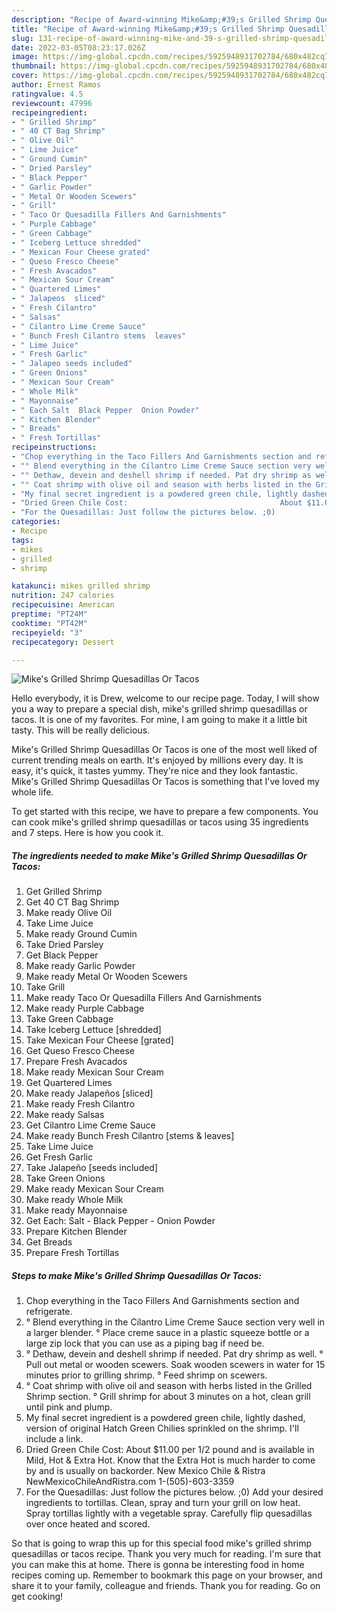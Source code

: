 ```yaml
---
description: "Recipe of Award-winning Mike&amp;#39;s Grilled Shrimp Quesadillas Or Tacos"
title: "Recipe of Award-winning Mike&amp;#39;s Grilled Shrimp Quesadillas Or Tacos"
slug: 131-recipe-of-award-winning-mike-and-39-s-grilled-shrimp-quesadillas-or-tacos
date: 2022-03-05T08:23:17.026Z
image: https://img-global.cpcdn.com/recipes/5925948931702784/680x482cq70/mikes-grilled-shrimp-quesadillas-or-tacos-recipe-main-photo.jpg
thumbnail: https://img-global.cpcdn.com/recipes/5925948931702784/680x482cq70/mikes-grilled-shrimp-quesadillas-or-tacos-recipe-main-photo.jpg
cover: https://img-global.cpcdn.com/recipes/5925948931702784/680x482cq70/mikes-grilled-shrimp-quesadillas-or-tacos-recipe-main-photo.jpg
author: Ernest Ramos
ratingvalue: 4.5
reviewcount: 47996
recipeingredient:
- " Grilled Shrimp"
- " 40 CT Bag Shrimp"
- " Olive Oil"
- " Lime Juice"
- " Ground Cumin"
- " Dried Parsley"
- " Black Pepper"
- " Garlic Powder"
- " Metal Or Wooden Scewers"
- " Grill"
- " Taco Or Quesadilla Fillers And Garnishments"
- " Purple Cabbage"
- " Green Cabbage"
- " Iceberg Lettuce shredded"
- " Mexican Four Cheese grated"
- " Queso Fresco Cheese"
- " Fresh Avacados"
- " Mexican Sour Cream"
- " Quartered Limes"
- " Jalapeos  sliced"
- " Fresh Cilantro"
- " Salsas"
- " Cilantro Lime Creme Sauce"
- " Bunch Fresh Cilantro stems  leaves"
- " Lime Juice"
- " Fresh Garlic"
- " Jalapeo seeds included"
- " Green Onions"
- " Mexican Sour Cream"
- " Whole Milk"
- " Mayonnaise"
- " Each Salt  Black Pepper  Onion Powder"
- " Kitchen Blender"
- " Breads"
- " Fresh Tortillas"
recipeinstructions:
- "Chop everything in the Taco Fillers And Garnishments section and refrigerate."
- "° Blend everything in the Cilantro Lime Creme Sauce section very well in a larger blender.                                                                                                         ° Place creme sauce in a plastic squeeze bottle or a large zip lock that you can use as a piping bag if need be."
- "° Dethaw, devein and deshell shrimp if needed. Pat dry shrimp as well.                                                                                                                                                                                          ° Pull out metal or wooden scewers. Soak wooden scewers in water for 15 minutes prior to grilling shrimp.                       ° Feed shrimp on scewers."
- "° Coat shrimp with olive oil and season with herbs listed in the Grilled Shrimp section.                                                                            ° Grill shrimp for about 3 minutes on a hot, clean grill until pink and plump."
- "My final secret ingredient is a powdered green chile, lightly dashed, version of original Hatch Green Chilies sprinkled on the shrimp. I&#39;ll include a link."
- "Dried Green Chile Cost:                                  About $11.00 per 1/2 pound and is available in Mild, Hot &amp; Extra Hot. Know that the Extra Hot is much harder to come by and is usually on backorder.                                                                                                                                                                               New Mexico Chile &amp; Ristra NewMexicoChileAndRistra.com                                                           1-(505)-603-3359"
- "For the Quesadillas: Just follow the pictures below. ;0)                                     Add your desired ingredients to tortillas.                                                                         Clean, spray and turn your grill on low heat.                                                                                     Spray tortillas lightly with a vegetable spray.                                                                                                        Carefully flip quesadillas over once heated and scored."
categories:
- Recipe
tags:
- mikes
- grilled
- shrimp

katakunci: mikes grilled shrimp 
nutrition: 247 calories
recipecuisine: American
preptime: "PT24M"
cooktime: "PT42M"
recipeyield: "3"
recipecategory: Dessert

---
```



![Mike&#39;s Grilled Shrimp Quesadillas Or Tacos](https://img-global.cpcdn.com/recipes/5925948931702784/680x482cq70/mikes-grilled-shrimp-quesadillas-or-tacos-recipe-main-photo.jpg)

Hello everybody, it is Drew, welcome to our recipe page. Today, I will show you a way to prepare a special dish, mike&#39;s grilled shrimp quesadillas or tacos. It is one of my favorites. For mine, I am going to make it a little bit tasty. This will be really delicious.

Mike&#39;s Grilled Shrimp Quesadillas Or Tacos is one of the most well liked of current trending meals on earth. It's enjoyed by millions every day. It is easy, it's quick, it tastes yummy. They're nice and they look fantastic. Mike&#39;s Grilled Shrimp Quesadillas Or Tacos is something that I've loved my whole life.




To get started with this recipe, we have to prepare a few components. You can cook mike&#39;s grilled shrimp quesadillas or tacos using 35 ingredients and 7 steps. Here is how you cook it.

<!--inarticleads1-->

##### The ingredients needed to make Mike&#39;s Grilled Shrimp Quesadillas Or Tacos:

1. Get  Grilled Shrimp
1. Get  40 CT Bag Shrimp
1. Make ready  Olive Oil
1. Take  Lime Juice
1. Make ready  Ground Cumin
1. Take  Dried Parsley
1. Get  Black Pepper
1. Make ready  Garlic Powder
1. Make ready  Metal Or Wooden Scewers
1. Take  Grill
1. Make ready  Taco Or Quesadilla Fillers And Garnishments
1. Make ready  Purple Cabbage
1. Take  Green Cabbage
1. Take  Iceberg Lettuce [shredded]
1. Take  Mexican Four Cheese [grated]
1. Get  Queso Fresco Cheese
1. Prepare  Fresh Avacados
1. Make ready  Mexican Sour Cream
1. Get  Quartered Limes
1. Make ready  Jalapeños  [sliced]
1. Make ready  Fresh Cilantro
1. Make ready  Salsas
1. Get  Cilantro Lime Creme Sauce
1. Make ready  Bunch Fresh Cilantro [stems &amp; leaves]
1. Take  Lime Juice
1. Get  Fresh Garlic
1. Take  Jalapeño [seeds included]
1. Take  Green Onions
1. Make ready  Mexican Sour Cream
1. Make ready  Whole Milk
1. Make ready  Mayonnaise
1. Get  Each: Salt - Black Pepper - Onion Powder
1. Prepare  Kitchen Blender
1. Get  Breads
1. Prepare  Fresh Tortillas




<!--inarticleads2-->

##### Steps to make Mike&#39;s Grilled Shrimp Quesadillas Or Tacos:

1. Chop everything in the Taco Fillers And Garnishments section and refrigerate.
1. ° Blend everything in the Cilantro Lime Creme Sauce section very well in a larger blender.                                                                                                         ° Place creme sauce in a plastic squeeze bottle or a large zip lock that you can use as a piping bag if need be.
1. ° Dethaw, devein and deshell shrimp if needed. Pat dry shrimp as well.                                                                                                                                                                                          ° Pull out metal or wooden scewers. Soak wooden scewers in water for 15 minutes prior to grilling shrimp.                       ° Feed shrimp on scewers.
1. ° Coat shrimp with olive oil and season with herbs listed in the Grilled Shrimp section.                                                                            ° Grill shrimp for about 3 minutes on a hot, clean grill until pink and plump.
1. My final secret ingredient is a powdered green chile, lightly dashed, version of original Hatch Green Chilies sprinkled on the shrimp. I&#39;ll include a link.
1. Dried Green Chile Cost:                                  About $11.00 per 1/2 pound and is available in Mild, Hot &amp; Extra Hot. Know that the Extra Hot is much harder to come by and is usually on backorder.                                                                                                                                                                               New Mexico Chile &amp; Ristra NewMexicoChileAndRistra.com                                                           1-(505)-603-3359
1. For the Quesadillas: Just follow the pictures below. ;0)                                     Add your desired ingredients to tortillas.                                                                         Clean, spray and turn your grill on low heat.                                                                                     Spray tortillas lightly with a vegetable spray.                                                                                                        Carefully flip quesadillas over once heated and scored.




So that is going to wrap this up for this special food mike&#39;s grilled shrimp quesadillas or tacos recipe. Thank you very much for reading. I'm sure that you can make this at home. There is gonna be interesting food in home recipes coming up. Remember to bookmark this page on your browser, and share it to your family, colleague and friends. Thank you for reading. Go on get cooking!
